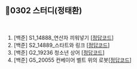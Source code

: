 
## 📘0302 스터디(정태환)
</br>

1. [백준] S1_14888_연산자 끼워넣기 [[정답코드]()]
2. [백준] S2_14889_스타트와 링크 [[정답코드]()]
3. [백준] G2_19236 청소년 상어 [[정답코드]()]
4. [백준] G5_20055 컨베이어 벨트 위의 로봇[[정답코드]()]
